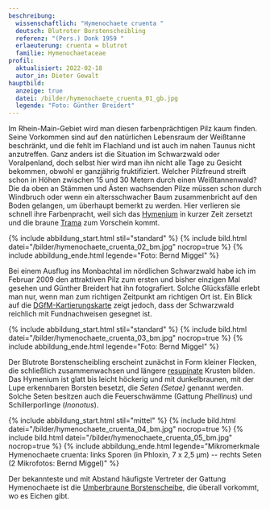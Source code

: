 ```yaml
---
beschreibung:
  wissenschaftlich: "Hymenochaete cruenta "
  deutsch: Blutroter Borstenscheibling
  referenz: "(Pers.) Donk 1959 "
  erlaeuterung: cruenta = blutrot
  familie: Hymenochaetaceae
profil:
  aktualisiert: 2022-02-18
  autor_in: Dieter Gewalt
hauptbild:
  anzeige: true
  datei: /bilder/hymenochaete_cruenta_01_gb.jpg
  legende: "Foto: Günther Breidert"
---
```

Im Rhein-Main-Gebiet wird man diesen farbenprächtigen Pilz kaum finden. Seine Vorkommen sind auf den natürlichen Lebensraum der Weißtanne beschränkt, und die fehlt im Flachland und ist auch im nahen Taunus nicht anzutreffen. Ganz anders ist die Situation im Schwarzwald oder Voralpenland, doch selbst hier wird man ihn nicht alle Tage zu Gesicht bekommen, obwohl er ganzjährig fruktifiziert. Welcher Pilzfreund streift schon in Höhen zwischen 15 und 30 Metern durch einen Weißtannenwald? Die da oben an Stämmen und Ästen wachsenden Pilze müssen schon durch Windbruch oder wenn ein altersschwacher Baum zusammenbricht auf den Boden gelangen, um überhaupt bemerkt zu werden. Hier verlieren sie schnell ihre Farbenpracht, weil sich das [Hymenium](Hymenium "Glossar") in kurzer Zeit zersetzt und die braune [Trama](Trama "Glossar") zum Vorschein kommt.

{% include abbildung_start.html stil="standard" %}
{% include bild.html datei="/bilder/hymenochaete_cruenta_02_bm.jpg" nocrop=true %}
{% include abbildung_ende.html legende="Foto: Bernd Miggel" %}

Bei einem Ausflug ins Monbachtal im nördlichen Schwarzwald habe ich im Februar 2009 den attraktiven Pilz zum ersten und bisher einzigen Mal gesehen und Günther Breidert hat ihn fotografiert. Solche Glücksfälle erlebt man nur, wenn man zum richtigen Zeitpunkt am richtigen Ort ist. Ein Blick auf die [DGfM-Kartierungskarte](http://www.pilze-deutschland.de/organismen/hymenochaete-cruenta-pers-donk-1959-1) zeigt jedoch, dass der Schwarzwald reichlich mit Fundnachweisen gesegnet ist. 

{% include abbildung_start.html stil="standard" %}
{% include bild.html datei="/bilder/hymenochaete_cruenta_03_bm.jpg" nocrop=true %}
{% include abbildung_ende.html legende="Foto: Bernd Miggel" %}

Der Blutrote Borstenscheibling erscheint zunächst in Form kleiner Flecken, die schließlich zusammenwachsen und längere [resupinate](resupinat "Glossar") Krusten bilden. Das Hymenium ist glatt bis leicht höckerig und mit dunkelbraunen, mit der Lupe erkennbaren Borsten besetzt, die *Seten (Setae)* genannt werden. Solche Seten besitzen auch die Feuerschwämme (Gattung *Phellinus*) und Schillerporlinge (*Inonotus*).

{% include abbildung_start.html stil="mittel" %}
{% include bild.html datei="/bilder/hymenochaete_cruenta_04_bm.jpg" nocrop=true %}
{% include bild.html datei="/bilder/hymenochaete_cruenta_05_bm.jpg" nocrop=true %}
{% include abbildung_ende.html legende="Mikromerkmale Hymenochaete cruenta: links Sporen (in Phloxin, 7 x 2,5 µm) --  rechts Seten   (2 Mikrofotos: Bernd Miggel)" %}

Der bekannteste und mit Abstand häufigste Vertreter der Gattung Hymenochaete ist die [Umberbraune Borstenscheibe](/pilze/hymenochaete-rubiginosa-umberbraune-borstenscheibe), die überall vorkommt, wo es Eichen gibt.
